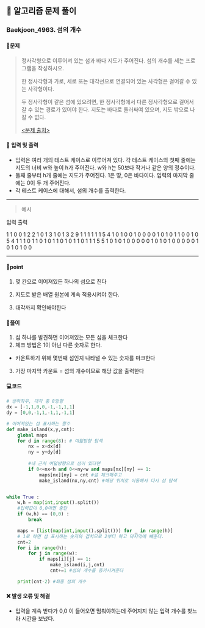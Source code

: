 ## 🐌 알고리즘 문제 풀이

### Baekjoon_4963. 섬의 개수

#### 📒문제

> 정사각형으로 이루어져 있는 섬과 바다 지도가 주어진다. 섬의 개수를 세는 프로그램을 작성하시오.
>
> 한 정사각형과 가로, 세로 또는 대각선으로 연결되어 있는 사각형은 걸어갈 수 있는 사각형이다. 
>
> 두 정사각형이 같은 섬에 있으려면, 한 정사각형에서 다른 정사각형으로 걸어서 갈 수 있는 경로가 있어야 한다. 지도는 바다로 둘러싸여 있으며, 지도 밖으로 나갈 수 없다.
>
> [<문제 출처>](https://www.acmicpc.net/problem/4963)

#### :pushpin: 입력 및 출력

- 입력은 여러 개의 테스트 케이스로 이루어져 있다. 각 테스트 케이스의 첫째 줄에는 지도의 너비 w와 높이 h가 주어진다. w와 h는 50보다 작거나 같은 양의 정수이다.
- 둘째 줄부터 h개 줄에는 지도가 주어진다. 1은 땅, 0은 바다이다. 입력의 마지막 줄에는 0이 두 개 주어진다.
- 각 테스트 케이스에 대해서, 섬의 개수를 출력한다.

---

> 예시

입력						 출력 

1 1							0
0							   1
2 2							1
0 1							3
1 0							1
3 2							9
1 1 1
1 1 1
5 4
1 0 1 0 0
1 0 0 0 0
1 0 1 0 1
1 0 0 1 0
5 4
1 1 1 0 1
1 0 1 0 1
1 0 1 0 1
1 0 1 1 1
5 5
1 0 1 0 1
0 0 0 0 0
1 0 1 0 1
0 0 0 0 0
1 0 1 0 1
0 0

----




#### 🚀point

1. 몇 칸으로 이어져있든 하나의 섬으로 친다

1. 지도로 받은 배열 원본에 계속 적용시켜야 한다.

1. 대각까지 확인해야한다

   


#### 🔎풀이

1. 섬 하나를 발견하면 이어져있는 모든 섬을 체크한다
1. 체크 방법은 1이 아닌 다른 숫자로 한다.
- 카운트하기 위해 몇번째 섬인지 나타낼 수 있는 숫자를 마크한다

3. 가장 마지막 카운트 = 섬의 개수이므로 해당 값을 출력한다




#### 💻코드

```python
# 상하좌우, 대각 총 8방향
dx = [-1,1,0,0,-1,-1,1,1]
dy = [0,0,-1,1,-1,1,-1,1]

# 이어져있는 섬 표시하는 함수
def make_island(x,y,cnt):
    global maps
    for d in range(8): # 여덟방향 탐색
        nx = x+dx[d]
        ny = y+dy[d]
		
        #내 근처 여덟방향으로 섬이 있다면
        if 0<=nx<h and 0<=ny<w and maps[nx][ny] == 1:
            maps[nx][ny] = cnt #섬 체크해주고
            make_island(nx,ny,cnt) #해당 위치로 이동해서 다시 섬 탐색


while True :
    w,h = map(int,input().split()) 
    #입력값이 0,0이면 중단
    if (w,h) == (0,0) :
        break

    maps = [list(map(int,input().split())) for _ in range(h)]
    # 1로 하면 섬 표시하는 숫자와 겹치므로 2부터 하고 마지막에 빼준다.
    cnt=2
    for i in range(h):
        for j in range(w):
            if maps[i][j] == 1:
                make_island(i,j,cnt)
                cnt+=1 #섬의 개수를 증가시켜준다

    print(cnt-2) #최종 섬의 개수
```



#### ❌ 발생 오류 및 해결

- 입력을 계속 받다가 0,0 이 들어오면 멈춰야하는데 주어지지 않는 입력 개수를 찾느라 시간을 보냈다.
